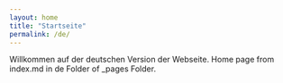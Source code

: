 ```yaml
---
layout: home
title: "Startseite"
permalink: /de/
---
```


Willkommen auf der deutschen Version der Webseite.
Home page from index.md in de Folder of _pages Folder.

